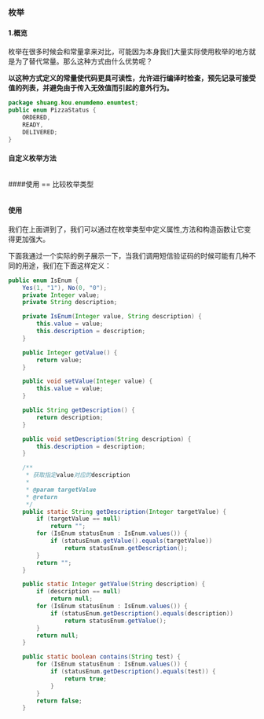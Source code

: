 ### 枚举

#### 1.概览

枚举在很多时候会和常量拿来对比，可能因为本身我们大量实际使用枚举的地方就是为了替代常量。那么这种方式由什么优势呢？

**以这种方式定义的常量使代码更具可读性，允许进行编译时检查，预先记录可接受值的列表，并避免由于传入无效值而引起的意外行为。**

```java
package shuang.kou.enumdemo.enumtest;
public enum PizzaStatus {
    ORDERED,
    READY, 
    DELIVERED; 
}
```

#### 自定义枚举方法

```

```

####使用 == 比较枚举类型

```

```

#### 使用

我们在上面讲到了，我们可以通过在枚举类型中定义属性,方法和构造函数让它变得更加强大。

下面我通过一个实际的例子展示一下，当我们调用短信验证码的时候可能有几种不同的用途，我们在下面这样定义：

```java
public enum IsEnum {
    Yes(1, "1"), No(0, "0");
    private Integer value;
    private String description;

    private IsEnum(Integer value, String description) {
        this.value = value;
        this.description = description;
    }

    public Integer getValue() {
        return value;
    }

    public void setValue(Integer value) {
        this.value = value;
    }

    public String getDescription() {
        return description;
    }

    public void setDescription(String description) {
        this.description = description;
    }

    /**
     * 获取指定value对应的description
     *
     * @param targetValue
     * @return
     */
    public static String getDescription(Integer targetValue) {
        if (targetValue == null)
            return "";
        for (IsEnum statusEnum : IsEnum.values()) {
            if (statusEnum.getValue().equals(targetValue))
                return statusEnum.getDescription();
        }
        return "";
    }

    public static Integer getValue(String description) {
        if (description == null)
            return null;
        for (IsEnum statusEnum : IsEnum.values()) {
            if (statusEnum.getDescription().equals(description))
                return statusEnum.getValue();
        }
        return null;
    }

    public static boolean contains(String test) {
        for (IsEnum statusEnum : IsEnum.values()) {
            if (statusEnum.getDescription().equals(test)) {
                return true;
            }
        }
        return false;
    }

```

